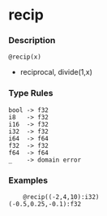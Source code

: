 # recip

### Description

`@recip(x)`

- reciprocal, divide(1,x)

### Type Rules

```no-highlight
bool -> f32
i8   -> f32
i16  -> f32
i32  -> f32
i64  -> f64
f32  -> f32
f64  -> f64
_    -> domain error
```

### Examples

```no-highlight
    @recip((-2,4,10):i32)
(-0.5,0.25,-0.1):f32
```
